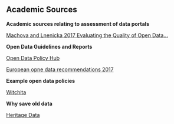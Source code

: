 ## Academic Sources

**Academic sources relating to assessment of data portals**

[Machova and Lnenicka 2017 Evaluating the Quality of Open Data...](https://pdfs.semanticscholar.org/30d3/c97ed33dff97601142476859370784f9ad76.pdf)




**Open Data Guidelines and Reports**

[Open Data Policy Hub](https://opendatapolicyhub.sunlightfoundation.com/guidelines/)

[European opne data recommendations 2017](https://www.europeandataportal.eu/en/what-we-do/factsheets-and-reports)


**Example open data policies**

[Witchita](https://opendatapolicyhub.sunlightfoundation.com/collection/wichita-ks-2016-09-08/?guideline=permanent-access)


**Why save old data**

[Heritage Data](https://www.sciencedirect.com/science/article/pii/S2214242815000121)
